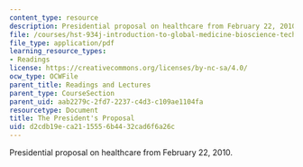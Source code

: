 ```yaml
---
content_type: resource
description: Presidential proposal on healthcare from February 22, 2010.
file: /courses/hst-934j-introduction-to-global-medicine-bioscience-technologies-disparities-strategies-spring-2010/d2cdb19eca2115556b4432cad6f6a26c_MITHST_934JS10_ses4_whthou.pdf
file_type: application/pdf
learning_resource_types:
- Readings
license: https://creativecommons.org/licenses/by-nc-sa/4.0/
ocw_type: OCWFile
parent_title: Readings and Lectures
parent_type: CourseSection
parent_uid: aab2279c-2fd7-2237-c4d3-c109ae1104fa
resourcetype: Document
title: The President's Proposal
uid: d2cdb19e-ca21-1555-6b44-32cad6f6a26c
---
```

Presidential proposal on healthcare from February 22, 2010.